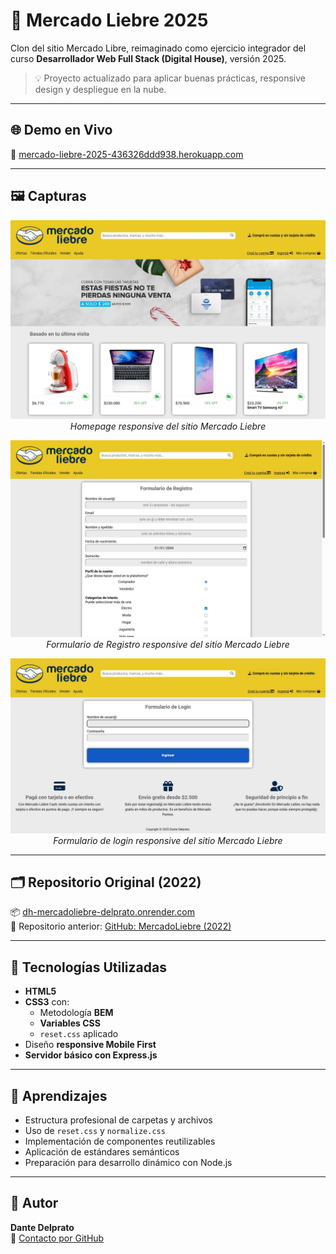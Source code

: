 # 🛒 Mercado Liebre 2025

Clon del sitio Mercado Libre,
reimaginado como ejercicio integrador del curso **Desarrollador Web Full Stack (Digital House)**,
versión 2025.

> 💡 Proyecto actualizado para aplicar buenas prácticas, responsive design y despliegue en la nube.

---

## 🌐 Demo en Vivo

🔗 [mercado-liebre-2025-436326ddd938.herokuapp.com](https://mercado-liebre-2025-436326ddd938.herokuapp.com/)

---

## 🖼️ Capturas

<p align="center">
  <img src="./public/images/portada ml 2025.jpg" alt="Vista de la homepage" width="600"/>
  <br/>
  <em>Homepage responsive del sitio Mercado Liebre</em>
</p>

<p align="center">
  <img src="./public/images/captura register.jpg" alt="Vista de Formulario Register" width="600"/>
  <br/>
  <em>Formulario de Registro responsive del sitio Mercado Liebre</em>
</p>

<p align="center">
  <img src="./public/images/captura login.jpg" alt="Vista de Formulario de login" width="600"/>
  <br/>
  <em>Formulario de login responsive del sitio Mercado Liebre</em>
</p>

---

## 🗂️ Repositorio Original (2022)

📦 [dh-mercadoliebre-delprato.onrender.com](https://dh-mercadoliebre-delprato.onrender.com/)  
📁 Repositorio anterior: [GitHub: MercadoLiebre (2022)](https://github.com/YoElDante/MercadoLiebre)

---

## 🚀 Tecnologías Utilizadas

- **HTML5**
- **CSS3** con:
  - Metodología **BEM**
  - **Variables CSS**
  - `reset.css` aplicado
- Diseño **responsive Mobile First**
- **Servidor básico con Express.js**

---

## 🧠 Aprendizajes

- Estructura profesional de carpetas y archivos
- Uso de `reset.css` y `normalize.css`
- Implementación de componentes reutilizables
- Aplicación de estándares semánticos
- Preparación para desarrollo dinámico con Node.js

---

## 👤 Autor

**Dante Delprato**  
📧 [Contacto por GitHub](https://github.com/YoElDante)
